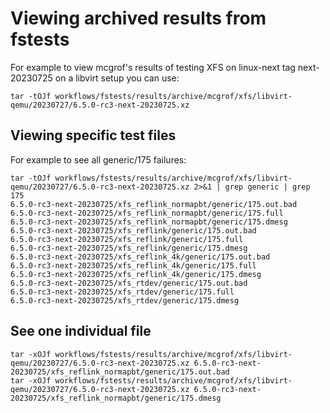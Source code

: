 # Viewing archived results from fstests

For example to view mcgrof's results of testing XFS on linux-next tag
next-20230725 on a libvirt setup you can use:

```
tar -tOJf workflows/fstests/results/archive/mcgrof/xfs/libvirt-qemu/20230727/6.5.0-rc3-next-20230725.xz
```
## Viewing specific test files

For example to see all generic/175 failures:

```                                                                                
tar -tOJf workflows/fstests/results/archive/mcgrof/xfs/libvirt-qemu/20230727/6.5.0-rc3-next-20230725.xz 2>&1 | grep generic | grep 175
6.5.0-rc3-next-20230725/xfs_reflink_normapbt/generic/175.out.bad
6.5.0-rc3-next-20230725/xfs_reflink_normapbt/generic/175.full
6.5.0-rc3-next-20230725/xfs_reflink_normapbt/generic/175.dmesg
6.5.0-rc3-next-20230725/xfs_reflink/generic/175.out.bad
6.5.0-rc3-next-20230725/xfs_reflink/generic/175.full
6.5.0-rc3-next-20230725/xfs_reflink/generic/175.dmesg
6.5.0-rc3-next-20230725/xfs_reflink_4k/generic/175.out.bad
6.5.0-rc3-next-20230725/xfs_reflink_4k/generic/175.full
6.5.0-rc3-next-20230725/xfs_reflink_4k/generic/175.dmesg
6.5.0-rc3-next-20230725/xfs_rtdev/generic/175.out.bad                          
6.5.0-rc3-next-20230725/xfs_rtdev/generic/175.full
6.5.0-rc3-next-20230725/xfs_rtdev/generic/175.dmesg
```

## See one individual file

```                                                                                
tar -xOJf workflows/fstests/results/archive/mcgrof/xfs/libvirt-qemu/20230727/6.5.0-rc3-next-20230725.xz 6.5.0-rc3-next-20230725/xfs_reflink_normapbt/generic/175.out.bad
tar -xOJf workflows/fstests/results/archive/mcgrof/xfs/libvirt-qemu/20230727/6.5.0-rc3-next-20230725.xz 6.5.0-rc3-next-20230725/xfs_reflink_normapbt/generic/175.dmesg
```
